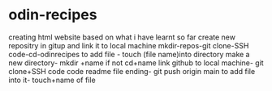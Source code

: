 # odin-recipes
creating html website based on what i have learnt so far
create new repositry in gitup and link it to local machine
mkdir-repos-git clone-SSH code-cd-odinrecipes
to add file - touch (file name)into directory
make a new directory- mkdir +name
if not cd+name
link github to local machine- git clone+SSH code
code readme file
ending- git push origin main
to add file into it- touch+name of file
